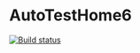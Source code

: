 # AutoTestHome6
[![Build status](https://ci.appveyor.com/api/projects/status/i4mwc5r278o34nsi?svg=true)](https://ci.appveyor.com/project/brunduk/autotesthome6)
